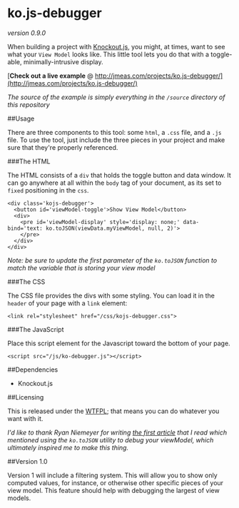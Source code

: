 ko.js-debugger
==============

_version 0.9.0_

When building a project with [Knockout.js](http://knockoutjs.com/), you might, at times, want to see what your `View Model` looks like. This little tool lets you do that with a toggle-able, minimally-intrusive display.

[**Check out a live example** @ http://jmeas.com/projects/ko.js-debugger/](http://jmeas.com/projects/ko.js-debugger/)

_The source of the example is simply everything in the `/source` directory of this repository_

##Usage

There are three components to this tool: some `html`, a `.css` file, and a `.js` file. To use the tool, just include the three pieces in your project and make sure that they're properly referenced.

###The HTML

The HTML consists of a `div` that holds the toggle button and data window. It can go anywhere at all within the `body` tag of your document, as its set to `fixed` positioning in the `css`.

    <div class='kojs-debugger'>
      <button id='viewModel-toggle'>Show View Model</button>
      <div>
        <pre id='viewModel-display' style='display: none;' data-bind='text: ko.toJSON(viewData.myViewModel, null, 2)'>
        </pre>
      </div>
    </div>

_Note: be sure to update the first parameter of the `ko.toJSON` function to match the variable that is storing your view model_

###The CSS

The CSS file provides the divs with some styling. You can load it in the `header` of your page with a `link` element:

    <link rel="stylesheet" href="/css/kojs-debugger.css">

###The JavaScript

Place this script element for the Javascript toward the bottom of your page.

    <script src="/js/ko-debugger.js"></script>

##Dependencies

- Knockout.js

##Licensing

This is released under the [WTFPL](http://www.wtfpl.net/); that means you can do whatever you want with it.

_I'd like to thank Ryan Niemeyer for writing [the first article](http://www.knockmeout.net/2011/06/10-things-to-know-about-knockoutjs-on.html) that I read which mentioned using the `ko.toJSON` utility to debug your viewModel, which ultimately inspired me to make this thing._

##Version 1.0

Version 1 will include a filtering system. This will allow you to show only computed values, for instance, or otherwise other specific pieces of your view model. This feature should help with debugging the largest of view models.